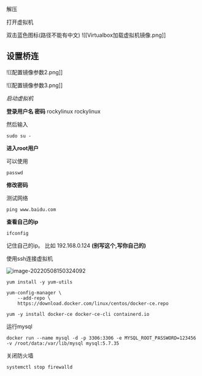 解压

打开虚拟机

双击蓝色图标(路径不能有中文)
![[Virtualbox加载虚拟机镜像.png]]

## 设置桥连

![[配置镜像参数2.png]]

![[配置镜像参数3.png]]


*启动虚拟机*

**登录用户名 密码**
rockylinux
rockylinux

然后输入
```
sudo su -
```
**进入root用户**

可以使用
```
passwd
```
**修改密码**

测试网络
```
ping www.baidu.com
```

**查看自己的ip**
```
ifconfig
```
记住自己的ip。
比如
192.168.0.124 **(别写这个,写你自己的)**

使用ssh连接虚拟机

![image-20220508150324092](客户端软件%20虚拟机连接界面.png)



```
yum install -y yum-utils
```

```
yum-config-manager \
    --add-repo \
    https://download.docker.com/linux/centos/docker-ce.repo
```



```
yum -y install docker-ce docker-ce-cli containerd.io
```



运行mysql

```
docker run --name mysql -d -p 3306:3306 -e MYSQL_ROOT_PASSWORD=123456 -v /root/data:/var/lib/mysql mysql:5.7.35
```

关闭防火墙

```
systemctl stop firewalld
```









